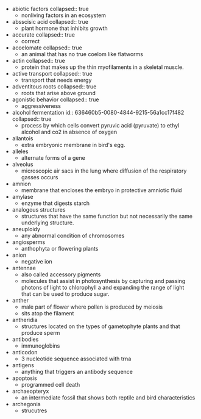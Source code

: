 - abiotic factors
  collapsed:: true
	- nonliving factors in an ecosystem
- absscisic acid
  collapsed:: true
	- plant hormone that inhibits growth
- accurate
  collapsed:: true
	- correct
- acoelomate
  collapsed:: true
	- an animal that has no true coelom like flatworms
- actin
  collapsed:: true
	- protein that makes up the thin myofilaments in a skeletal muscle.
- active transport
  collapsed:: true
	- transport that needs energy
- adventitous roots
  collapsed:: true
	- roots that arise above ground
- agonistic behavior
  collapsed:: true
	- aggressiveness
- alcohol fermentation
  id:: 636460b5-0080-4844-9215-56a1cc17f482
  collapsed:: true
	- process by which cells convert pyruvic acid (pyruvate) to ethyl alcohol and co2 in absence of oxygen
- allantois
	- extra embryonic membrane in bird's egg.
- alleles
	- alternate forms of a gene
- alveolus
	- microscopic air sacs in the lung where diffusion of the respiratory gasses occurs
- amnion
	- membrane that encloses the embryo in protective amniotic fluid
- amylase
	- enzyme that digests starch
- analogous structures
	- structures that have the same function but not necessarily the same underlying structure.
- aneuploidy
	- any abnormal condition of chromosomes
- angiosperms
	- anthophyta or flowering plants
- anion
	- negative ion
- antennae
	- also called accessory pigments
	- molecules that assist in photosynthesis by capturing and passing photons of light to chlorophyll a and expanding the range of light that can be used to produce sugar.
- anther
	- male part of flower where pollen is produced by meiosis
	- sits atop the filament
- antheridia
	- structures located on the types of gametophyte plants and that produce sperm
- antibodies
	- immunoglobins
- anticodon
	- 3 nucleotide sequence associated with trna
- antigens
	- anything that triggers an antibody sequence
- apoptosis
	- programmed cell death
- archaeopteryx
	- an intermediate fossil that shows both reptile and bird characteristics
- archegonia
	- strucutres
